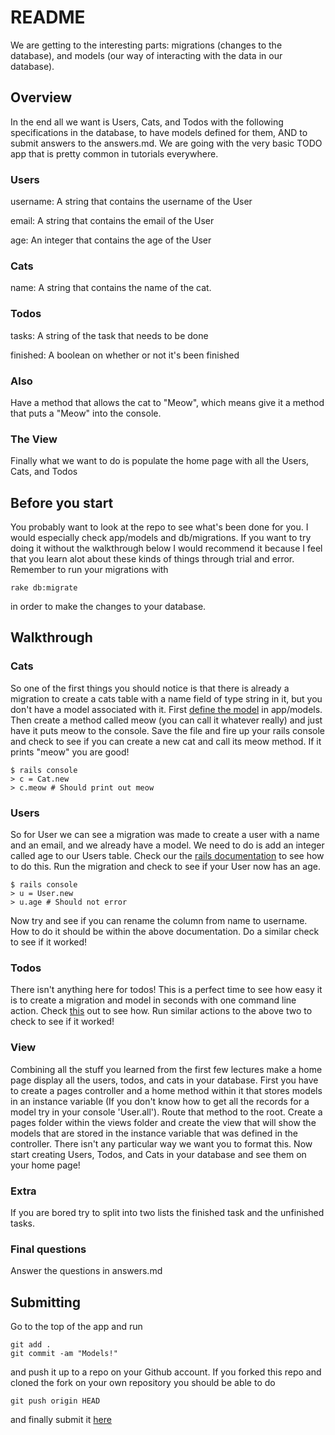 # README

We are getting to the interesting parts: migrations (changes to the database), and models (our way of interacting with the data in our database).

## Overview
In the end all we want is Users, Cats, and Todos with the following specifications in the database, to have models defined for them, AND to submit answers to the answers.md.  We are going with the very basic TODO app that is pretty common in tutorials everywhere.

### Users
username: A string that contains the username of the User

email: A string that contains the email of the User

age: An integer that contains the age of the User

### Cats
name: A string that contains the name of the cat.

### Todos
tasks: A string of the task that needs to be done

finished: A boolean on whether or not it's been finished

### Also
Have a method that allows the cat to "Meow", which means give it a method that puts a "Meow" into the console.

### The View
Finally what we want to do is populate the home page with all the Users, Cats, and Todos

## Before you start

You probably want to look at the repo to see what's been done for you.  I would especially check app/models and db/migrations.  If you want to try doing it without the walkthrough below I would recommend it because I feel that you learn alot about these kinds of things through trial and error.  Remember to run your migrations with
```
rake db:migrate
```
in order to make the changes to your database.


## Walkthrough

### Cats
So one of the first things you should notice is that there is already a migration to create a cats table with a name field of type string in it, but you don't have a model associated with it.  First [define the model](http://guides.rubyonrails.org/active_record_basics.html#creating-active-record-models) in app/models.  Then create a method called meow (you can call it whatever really) and just have it puts meow to the console.  Save the file and fire up your rails console and check to see if you can create a new cat and call its meow method.  If it prints "meow" you are good!

```
$ rails console
> c = Cat.new
> c.meow # Should print out meow
```

### Users
So for User we can see a migration was made to create a user with a name and an email, and we already have a model.  We need to do is add an integer called age to our Users table.  Check our the [rails documentation](http://edgeguides.rubyonrails.org/active_record_migrations.html#creating-a-migration) to see how to do this.  Run the migration and check to see if your User now has an age.

```
$ rails console
> u = User.new
> u.age # Should not error
```

Now try and see if you can rename the column from name to username.  How to do it should be within the above documentation.  Do a similar check to see if it worked!

### Todos
There isn't anything here for todos!  This is a perfect time to see how easy it is to create a migration and model in seconds with one command line action.  Check [this](http://edgeguides.rubyonrails.org/active_record_migrations.html#model-generators) out to see how.  Run similar actions to the above two to check to see if it worked!

### View
Combining all the stuff you learned from the first few lectures make a home page display all the users, todos, and cats in your database.  First you have to create a pages controller and a home method within it that stores models in an instance variable  (If you don't know how to get all the records for a model try in your console 'User.all'). Route that method to the root.  Create a pages folder within the views folder and create the view that will show the models that are stored in the instance variable that was defined in the controller.  There isn't any particular way we want you to format this.  Now start creating Users, Todos, and Cats in your database and see them on your home page!

### Extra
If you are bored try to split into two lists the finished task and the unfinished tasks.

### Final questions
Answer the questions in answers.md

## Submitting
Go to the top of the app and run
```
git add .
git commit -am "Models!"
```
and push it up to a  repo on your Github account.  If you forked this repo and cloned the fork on your own repository you should be able to do
```
git push origin HEAD
```
and finally submit it [here](http://www.railsdecal.com/assignments/8)
